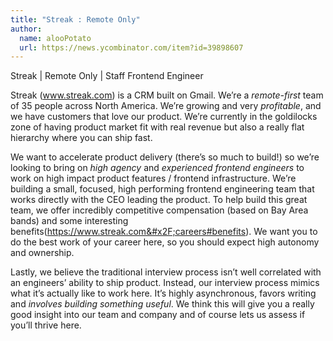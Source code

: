 ```yaml
---
title: "Streak : Remote Only"
author:
  name: alooPotato
  url: https://news.ycombinator.com/item?id=39898607
---
```

Streak | Remote Only | Staff Frontend Engineer

Streak (www.streak.com) is a CRM built on Gmail. We’re a *remote-first* team of 35 people across North America. We’re growing and very <i>profitable</i>, and we have customers that love our product. We’re currently in the goldilocks zone of having product market fit with real revenue but also a really flat hierarchy where you can ship fast.

We want to accelerate product delivery (there’s so much to build!) so we’re looking to bring on <i>high agency</i> and <i>experienced frontend engineers</i> to work on high impact product features &#x2F; frontend infrastructure. We’re building a small, focused, high performing frontend engineering team that works directly with the CEO leading the product. To help build this great team, we offer incredibly competitive compensation (based on Bay Area bands) and some interesting benefits(<a href="https:&#x2F;&#x2F;www.streak.com&#x2F;careers#benefits" rel="nofollow">https:&#x2F;&#x2F;www.streak.com&#x2F;careers#benefits</a>). We want you to do the best work of your career here, so you should expect high autonomy and ownership.

Lastly, we believe the traditional interview process isn’t well correlated with an engineers’ ability to ship product. Instead, our interview process mimics what it’s actually like to work here. It’s highly asynchronous, favors writing and <i>involves building something useful</i>. We think this will give you a really good insight into our team and company and of course lets us assess if you’ll thrive here.
